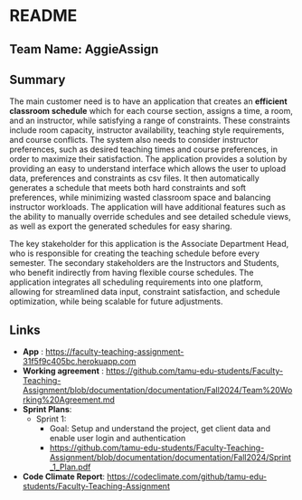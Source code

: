 # README

## Team Name: AggieAssign

## Summary
The main customer need is to have an application that creates an **efficient classroom schedule** which for each course section, assigns a time, a room, and an instructor, while satisfying a range of constraints. These constraints include room capacity, instructor availability, teaching style requirements, and course conflicts. The system also needs to consider instructor preferences, such as desired teaching times and course preferences, in order to maximize their satisfaction. The application provides a solution by providing an easy to understand interface which allows the user to upload data, preferences and constraints as csv files. It then automatically generates a schedule that meets both hard constraints and soft preferences, while minimizing wasted classroom space and balancing instructor workloads. The application will have additional features such as the ability to manually override schedules and see detailed schedule views, as well as export the generated schedules for easy sharing.

The key stakeholder for this application is the Associate Department Head, who is responsible for creating the teaching schedule before every semester. The secondary stakeholders are the Instructors and Students, who benefit indirectly from having flexible course schedules. The application integrates all scheduling requirements into one platform, allowing for streamlined data input, constraint satisfaction, and schedule optimization, while being scalable for future adjustments.

## Links
- **App** : https://faculty-teaching-assignment-31f5f9c405bc.herokuapp.com 
- **Working agreement** : https://github.com/tamu-edu-students/Faculty-Teaching-Assignment/blob/documentation/documentation/Fall2024/Team%20Working%20Agreement.md
- **Sprint Plans**:
	- Sprint 1: 
		- Goal: Setup and understand the project, get client data and enable user login and authentication
		- https://github.com/tamu-edu-students/Faculty-Teaching-Assignment/blob/documentation/documentation/Fall2024/Sprint_1_Plan.pdf 
- **Code Climate Report**: https://codeclimate.com/github/tamu-edu-students/Faculty-Teaching-Assignment